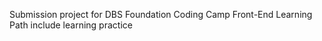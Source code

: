 Submission project for DBS Foundation Coding Camp Front-End Learning Path
include learning practice 
